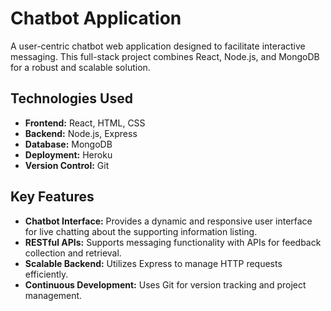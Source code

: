 # Chatbot Application
A user-centric chatbot web application designed to facilitate interactive messaging. This full-stack project combines React, Node.js, and MongoDB for a robust and scalable solution.

## Technologies Used
- **Frontend:** React, HTML, CSS
- **Backend:** Node.js, Express
- **Database:** MongoDB
- **Deployment:** Heroku
- **Version Control:** Git

## Key Features
- **Chatbot Interface:** Provides a dynamic and responsive user interface for live chatting about the supporting information listing.
- **RESTful APIs:** Supports messaging functionality with APIs for feedback collection and retrieval.
- **Scalable Backend:** Utilizes Express to manage HTTP requests efficiently.
- **Continuous Development:** Uses Git for version tracking and project management.
